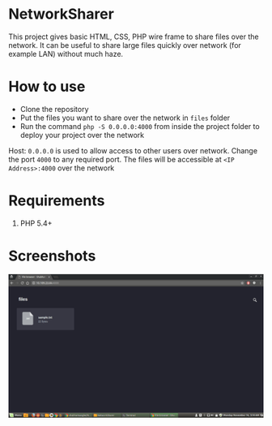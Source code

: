 # NetworkSharer
This project gives basic HTML, CSS, PHP wire frame to share files over the network. It can be useful to share large files quickly over network (for example LAN) without much haze.

# How to use


  - Clone the repository
  - Put the files you want to share over the network in `files` folder
  - Run the command `php -S 0.0.0.0:4000` from inside the project folder to deploy your project over the network
  
Host: `0.0.0.0` is used to allow access to other users over network. Change the port `4000` to any required port.
The files will be accessible at `<IP Address>:4000` over the network

# Requirements
1. PHP 5.4+

# Screenshots

![Alt text](/assets/img/ss-min.png?raw=true "Screenshot File Browser")